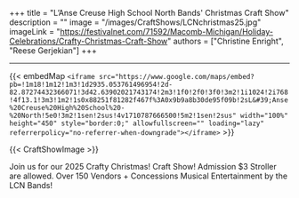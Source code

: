 +++ 
title = "L’Anse Creuse High School North Bands' Christmas Craft Show"
description = ""
image = "/images/CraftShows/LCNchristmas25.jpg"
imageLink = "https://festivalnet.com/71592/Macomb-Michigan/Holiday-Celebrations/Crafty-Christmas-Craft-Show"
authors = ["Christine Enright", "Reese Gerjekian"]
+++

---

{{< embedMap `<iframe src="https://www.google.com/maps/embed?pb=!1m18!1m12!1m3!1d2935.053761496954!2d-82.87274432366071!3d42.63902021743174!2m3!1f0!2f0!3f0!3m2!1i1024!2i768!4f13.1!3m3!1m2!1s0x88251f81282f467f%3A0x9b9a8b30de95f09b!2sL&#39;Anse%20Creuse%20High%20School%20-%20North!5e0!3m2!1sen!2sus!4v1710787666500!5m2!1sen!2sus" width="100%" height="450" style="border:0;" allowfullscreen="" loading="lazy" referrerpolicy="no-referrer-when-downgrade"></iframe>` >}}

{{< CraftShowImage >}}

Join us for our 2025 Crafty Christmas! Craft Show!
Admission $3
Stroller are allowed.
Over 150 Vendors + Concessions
Musical Entertainment by the LCN Bands!